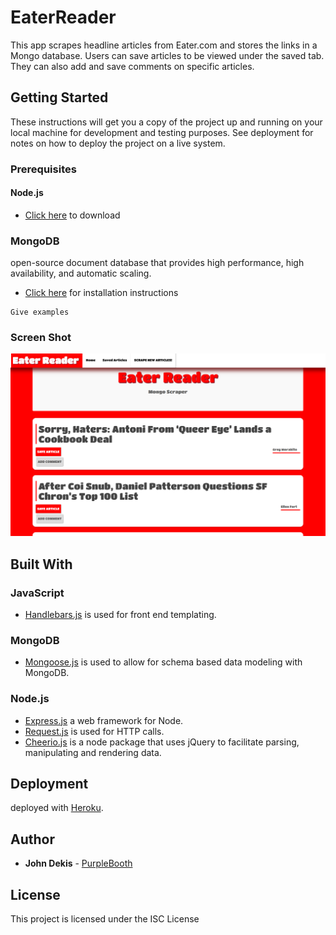 # EaterReader

This app scrapes headline articles from Eater.com and stores the links in a Mongo database. Users can save articles to be viewed under the saved tab. They can also add and save comments on specific articles.

## Getting Started

These instructions will get you a copy of the project up and running on your local machine for development and testing purposes. See deployment for notes on how to deploy the project on a live system.

### Prerequisites

#### Node.js 

- [Click here](https://nodejs.org/en/download/) to download

### MongoDB

open-source document database that provides high performance, high availability, and automatic scaling.
 
 - [Click here](https://docs.mongodb.com/manual/installation/) for installation instructions

```
Give examples
```

### Screen Shot
![large](./images/eater-reader.png)


## Built With

### JavaScript

- [Handlebars.js](https://handlebarsjs.com/) is used for front end templating.

### MongoDB

- [Mongoose.js](http://mongoosejs.com/) is used to allow for schema based data modeling with MongoDB.


### Node.js
- [Express.js](http://expressjs.com/) a web framework for Node.
- [Request.js](https://www.npmjs.com/package/request) is used for HTTP calls.
- [Cheerio.js](https://www.npmjs.com/package/cheerio) is a node package that uses jQuery to facilitate parsing, manipulating and       rendering data.

## Deployment
 deployed with [Heroku](https://www.heroku.com/).


## Author

* **John Dekis**  - [PurpleBooth](https://github.com/johndekis)

## License

This project is licensed under the ISC License



